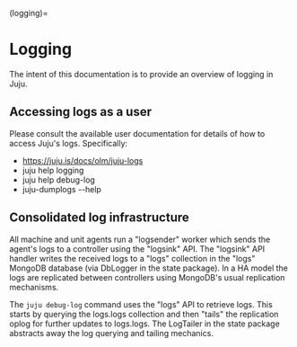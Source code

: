 (logging)=
# Logging


The intent of this documentation is to provide an overview of logging
in Juju.

## Accessing logs as a user

Please consult the available user documentation for details of how to
access Juju's logs. Specifically:

  * https://juju.is/docs/olm/juju-logs
  * juju help logging
  * juju help debug-log
  * juju-dumplogs --help

## Consolidated log infrastructure

All machine and unit agents run a "logsender" worker which sends the
agent's logs to a controller using the "logsink" API. The "logsink"
API handler writes the received logs to a "logs" collection in the
"logs" MongoDB database (via DbLogger in the state package). In a HA
model the logs are replicated between controllers using
MongoDB's usual replication mechanisms.

The `juju debug-log` command uses the "logs" API to retrieve
logs. This starts by querying the logs.logs collection and then
"tails" the replication oplog for further updates to logs.logs. The
LogTailer in the state package abstracts away the log querying and
tailing mechanics.
